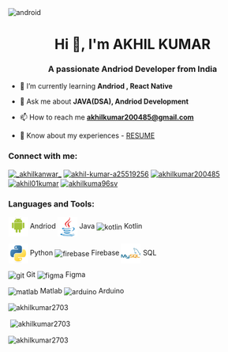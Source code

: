 <img  src="https://th.bing.com/th/id/OIG3.wDVmoNPXYOh6xeZjRpcn?w=1024&h=1024&rs=1&pid=ImgDetMain" alt="android" width="1000" height="500"/>
<h1 align="center">Hi 👋, I'm AKHIL KUMAR</h1>
<h3 align="center">A passionate Andriod Developer from India</h3>



- 🌱 I’m currently learning **Andriod , React Native**

- 💬 Ask me about **JAVA(DSA), Andriod Development**

- 📫 How to reach me **akhilkumar200485@gmail.com**

- 📄 Know about my experiences - [RESUME](https://drive.google.com/file/d/17RTJ_Kwp8agUQcZdUXQN_AABJGJW9yXs/view?usp=drive_link)

<h3 align="left">Connect with me:</h3>

<a href="https://twitter.com/_akhilkanwar_" target="blank"><img align="center" src="https://raw.githubusercontent.com/rahuldkjain/github-profile-readme-generator/master/src/images/icons/Social/twitter.svg" alt="_akhilkanwar_" height="30" width="40" /></a>
<a href="https://linkedin.com/in/akhil-kumar-a25519256" target="blank"><img align="center" src="https://raw.githubusercontent.com/rahuldkjain/github-profile-readme-generator/master/src/images/icons/Social/linked-in-alt.svg" alt="akhil-kumar-a25519256" height="30" width="40" /></a>
<a href="https://www.hackerrank.com/akhilkumar200485" target="blank"><img align="center" src="https://raw.githubusercontent.com/rahuldkjain/github-profile-readme-generator/master/src/images/icons/Social/hackerrank.svg" alt="akhilkumar200485" height="30" width="40" /></a>
<a href="https://www.leetcode.com/akhil01kumar" target="blank"><img align="center" src="https://raw.githubusercontent.com/rahuldkjain/github-profile-readme-generator/master/src/images/icons/Social/leet-code.svg" alt="akhil01kumar" height="30" width="40" /></a>
<a href="https://auth.geeksforgeeks.org/user/akhilkuma96sv" target="blank"><img align="center" src="https://raw.githubusercontent.com/rahuldkjain/github-profile-readme-generator/master/src/images/icons/Social/geeks-for-geeks.svg" alt="akhilkuma96sv" height="30" width="40" /></a>


<h3 align="left">Languages and Tools:</h3>
<!-- <p align-item="center" style=" padding= "34" display= "flex"  align="center" justify-content = "space-between"  "> -->
<p>
<img align="center" src="https://raw.githubusercontent.com/devicons/devicon/master/icons/android/android-original-wordmark.svg" alt="android" width="40" height="40"/> Andriod </a>
 <img align="center" src="https://raw.githubusercontent.com/devicons/devicon/master/icons/java/java-original.svg" alt="java" width="40" height="40"/> Java   </a> 
    <img align="center" src="https://www.vectorlogo.zone/logos/kotlinlang/kotlinlang-icon.svg" alt="kotlin" width="40" height="40"/> Kotlin </a> 

<img align="center" src="https://raw.githubusercontent.com/devicons/devicon/master/icons/python/python-original.svg" alt="python" width="40" height="40"/> Python </a>
 <img align="center" src="https://www.vectorlogo.zone/logos/firebase/firebase-icon.svg" alt="firebase" width="40" height="40"/> Firebase   </a> 
    <img align="center" src="https://raw.githubusercontent.com/devicons/devicon/master/icons/mysql/mysql-original-wordmark.svg" alt="mysql" width="40" height="40"/> SQL </a>

<img align="center" src="https://www.vectorlogo.zone/logos/git-scm/git-scm-icon.svg" alt="git" width="40" height="40"/> Git </a> 
 <img align="center" src="https://www.vectorlogo.zone/logos/figma/figma-icon.svg" alt="figma" width="40" height="40"/> Figma </a>

<img align="center" src="https://upload.wikimedia.org/wikipedia/commons/2/21/Matlab_Logo.png" alt="matlab" width="40" height="40"/> Matlab </a>
 <img align="center" src="https://cdn.worldvectorlogo.com/logos/arduino-1.svg" alt="arduino" width="40" height="40"/> Arduino </a> 
</p>
  

<p><img align="center" src="https://github-readme-stats.vercel.app/api/top-langs?username=akhilkumar2703&show_icons=true&locale=en&layout=compact" alt="akhilkumar2703" /></p>

<p>&nbsp;<img align="center" src="https://github-readme-stats.vercel.app/api?username=akhilkumar2703&show_icons=true&locale=en" alt="akhilkumar2703" /></p>

<p><img align="center" src="https://github-readme-streak-stats.herokuapp.com/?user=akhilkumar2703&" alt="akhilkumar2703" /></p>
